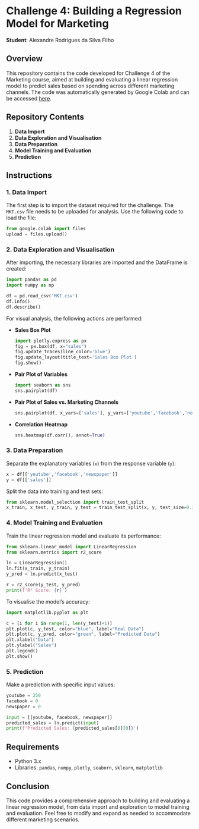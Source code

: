 
# Challenge 4: Building a Regression Model for Marketing

**Student**: Alexandre Rodrigues da Silva Filho

## Overview

This repository contains the code developed for Challenge 4 of the Marketing course, aimed at building and evaluating a linear regression model to predict sales based on spending across different marketing channels. The code was automatically generated by Google Colab and can be accessed [here](https://colab.research.google.com/drive/12S0M-IxWUy5nYVc7vjd7UYk5TmyXEVcl).

## Repository Contents

1. **Data Import**
2. **Data Exploration and Visualisation**
3. **Data Preparation**
4. **Model Training and Evaluation**
5. **Prediction**

## Instructions

### 1. Data Import

The first step is to import the dataset required for the challenge. The `MKT.csv` file needs to be uploaded for analysis. Use the following code to load the file:

```python
from google.colab import files
upload = files.upload()
```

### 2. Data Exploration and Visualisation

After importing, the necessary libraries are imported and the DataFrame is created:

```python
import pandas as pd
import numpy as np

df = pd.read_csv('MKT.csv')
df.info()
df.describe()
```

For visual analysis, the following actions are performed:

- **Sales Box Plot**

  ```python
  import plotly.express as px
  fig = px.box(df, x="sales")
  fig.update_traces(line_color='blue')
  fig.update_layout(title_text='Sales Box Plot')
  fig.show()
  ```

- **Pair Plot of Variables**

  ```python
  import seaborn as sns
  sns.pairplot(df)
  ```

- **Pair Plot of Sales vs. Marketing Channels**

  ```python
  sns.pairplot(df, x_vars=['sales'], y_vars=['youtube','facebook','newspaper'])
  ```

- **Correlation Heatmap**

  ```python
  sns.heatmap(df.corr(), annot=True)
  ```

### 3. Data Preparation

Separate the explanatory variables (`x`) from the response variable (`y`):

```python
x = df[['youtube','facebook','newspaper']]
y = df[['sales']]
```

Split the data into training and test sets:

```python
from sklearn.model_selection import train_test_split
x_train, x_test, y_train, y_test = train_test_split(x, y, test_size=0.3, train_size = 0.7, random_state=42)
```

### 4. Model Training and Evaluation

Train the linear regression model and evaluate its performance:

```python
from sklearn.linear_model import LinearRegression
from sklearn.metrics import r2_score

ln = LinearRegression()
ln.fit(x_train, y_train)
y_pred = ln.predict(x_test)

r = r2_score(y_test, y_pred)
print(f'R² Score: {r}')
```

To visualise the model’s accuracy:

```python
import matplotlib.pyplot as plt

c = [i for i in range(1, len(y_test)+1)]
plt.plot(c, y_test, color="blue", label="Real Data")
plt.plot(c, y_pred, color="green", label="Predicted Data")
plt.xlabel("Data")
plt.ylabel("Sales")
plt.legend()
plt.show()
```

### 5. Prediction

Make a prediction with specific input values:

```python
youtube = 250
facebook = 0
newspaper = 0

input = [[youtube, facebook, newspaper]]
predicted_sales = ln.predict(input)
print(f'Predicted Sales: {predicted_sales[0][0]}')
```

## Requirements

- Python 3.x
- Libraries: `pandas`, `numpy`, `plotly`, `seaborn`, `sklearn`, `matplotlib`

## Conclusion

This code provides a comprehensive approach to building and evaluating a linear regression model, from data import and exploration to model training and evaluation. Feel free to modify and expand as needed to accommodate different marketing scenarios.
